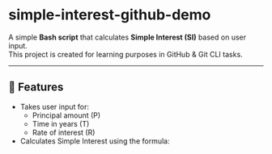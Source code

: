 # simple-interest-github-demo

A simple **Bash script** that calculates **Simple Interest (SI)** based on user input.  
This project is created for learning purposes in GitHub & Git CLI tasks.

---

## 📌 Features
- Takes user input for:
  - Principal amount (P)
  - Time in years (T)
  - Rate of interest (R)
- Calculates Simple Interest using the formula:
